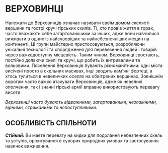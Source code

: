 ﻿# ВЕРХОВИНЦІ

Належати до Верховинців означає називати своїм домом скелясті вершини та гострі кручі гірських схилів. Ті, хто провів життя в горах, часто вважають себе загартованішими за інших, адже вони навчилися виживати в одних із найсуворіших та найнебезпечніших місцин на континенті. Ці групи майстерно пристосовуються, розробляючи унікальні технології та спорядження для перевезення людей і товарів через важкодоступну місцевість. Таким чином, Верховинці зростають, постійно долаючи скелі та кручі, що робить їх витривалими та вольовими. Поселення Верховинців бувають різноманітними: одні міста висічені просто в скельних масивах, інші зводять кам'яні фортеці, а хтось тулиться в невеличких оселях на обвітрених вершинах. Зовнішнім ворогам часто важко атакувати Верховинців, адже як невеликі ополчення, так і значні гірські армії вправно використовують перевагу висоти.

*Верховинці часто бувають відважними, загартованими, незламними, вірними, стриманими та непоступливими.*

## ОСОБЛИВІСТЬ СПІЛЬНОТИ

***Стійкий:*** Ви маєте перевагу на кидки для подолання небезпечних скель та уступів, орієнтування в суворих природних умовах та застосування навичок виживання.